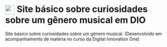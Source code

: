 <h1>
    <a href="https://devdocs.io/html/">
     <img align="center" width="30px" src="https://upload.wikimedia.org/wikipedia/commons/thumb/6/61/HTML5_logo_and_wordmark.svg/512px-HTML5_logo_and_wordmark.svg.png"></a>
    <span> Site básico sobre curiosidades sobre um gênero musical em DIO</span>
</h1>

Site básico sobre curiosidades sobre um gênero musical. (Desenvolvido em acompanhamento de matéria no curso da Digital Innovation One)
